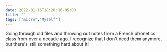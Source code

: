```yaml
---
date: 2022-01-16T18:26:16-05:00
title: ""
tags: ["micro","Myself"]
---
```

Going through old files and throwing out notes from a French phonetics class from over a decade ago. I recognize that I don't need them anymore, but there's still something hard about it!
